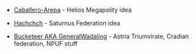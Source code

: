 - [Caballero-Arepa](https://github.com/Caballero-Arepa) - Helios Megapolity idea

- [Hachchch](https://github.com/hachchch) - Saturnus Federation idea

- [Bucketeer AKA GeneralWadaling](https://github.com/GeneralWadaling) - Astria Triumvirate, Cradian federation, NPUF stuff
